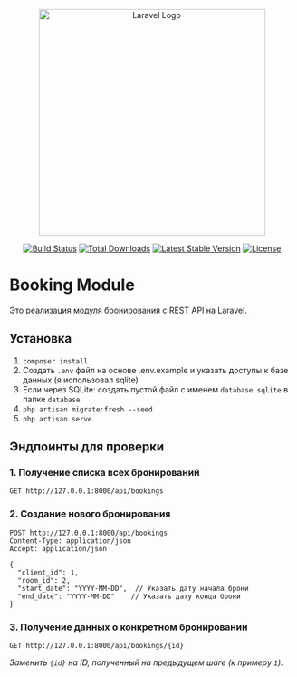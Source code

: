 <p align="center"><a href="https://laravel.com" target="_blank"><img src="https://raw.githubusercontent.com/laravel/art/master/logo-lockup/5%20SVG/2%20CMYK/1%20Full%20Color/laravel-logolockup-cmyk-red.svg" width="400" alt="Laravel Logo"></a></p>

<p align="center">
<a href="https://github.com/laravel/framework/actions"><img src="https://github.com/laravel/framework/workflows/tests/badge.svg" alt="Build Status"></a>
<a href="https://packagist.org/packages/laravel/framework"><img src="https://img.shields.io/packagist/dt/laravel/framework" alt="Total Downloads"></a>
<a href="https://packagist.org/packages/laravel/framework"><img src="https://img.shields.io/packagist/v/laravel/framework" alt="Latest Stable Version"></a>
<a href="https://packagist.org/packages/laravel/framework"><img src="https://img.shields.io/packagist/l/laravel/framework" alt="License"></a>
</p>

# Booking Module

Это реализация модуля бронирования с REST API на Laravel.

## Установка

1. `composer install`
2. Создать `.env` файл на основе .env.example и указать доступы к базе данных (я использовал sqlite)
3. Если через SQLite: cоздать пустой файл с именем `database.sqlite` в папке `database`
4. `php artisan migrate:fresh --seed`
5. `php artisan serve`.

## Эндпоинты для проверки

### 1. Получение списка всех бронирований

```http
GET http://127.0.0.1:8000/api/bookings
```


### 2. Создание нового бронирования

```http
POST http://127.0.0.1:8000/api/bookings
Content-Type: application/json
Accept: application/json

{
  "client_id": 1,
  "room_id": 2,
  "start_date": "YYYY-MM-DD",  // Указать дату начала брони
  "end_date": "YYYY-MM-DD"    // Указать дату конца брони
}
```


### 3. Получение данных о конкретном бронировании

```http
GET http://127.0.0.1:8000/api/bookings/{id}
```
*Заменить `{id}` на ID, полученный на предыдущем шаге (к примеру `1`).*
